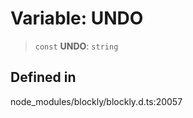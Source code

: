 # Variable: UNDO

> `const` **UNDO**: `string`

## Defined in

node_modules/blockly/blockly.d.ts:20057

